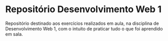 # Repositório Desenvolvimento Web 1
 Repositório destinado aos exercícios realizados em aula, na disciplina de Desenvolvimento Web 1, com o intuito de praticar tudo o que foi aprendido em sala.

